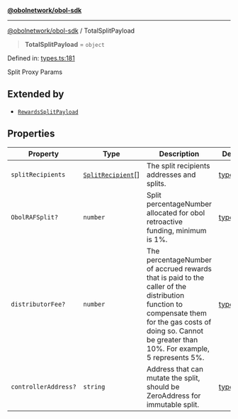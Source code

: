 [**@obolnetwork/obol-sdk**](../index.md)

***

[@obolnetwork/obol-sdk](../index.md) / TotalSplitPayload

> **TotalSplitPayload** = `object`

Defined in: [types.ts:181](https://github.com/ObolNetwork/obol-sdk/blob/e7fc737767265d3063c4e96d045f725fadd20e1e/src/types.ts#L181)

Split Proxy Params

## Extended by

- [`RewardsSplitPayload`](../interfaces/RewardsSplitPayload.md)

## Properties

| Property | Type | Description | Defined in |
| ------ | ------ | ------ | ------ |
| <a id="splitrecipients"></a> `splitRecipients` | [`SplitRecipient`](SplitRecipient.md)[] | The split recipients addresses and splits. | [types.ts:183](https://github.com/ObolNetwork/obol-sdk/blob/e7fc737767265d3063c4e96d045f725fadd20e1e/src/types.ts#L183) |
| <a id="obolrafsplit"></a> `ObolRAFSplit?` | `number` | Split percentageNumber allocated for obol retroactive funding, minimum is 1%. | [types.ts:186](https://github.com/ObolNetwork/obol-sdk/blob/e7fc737767265d3063c4e96d045f725fadd20e1e/src/types.ts#L186) |
| <a id="distributorfee"></a> `distributorFee?` | `number` | The percentageNumber of accrued rewards that is paid to the caller of the distribution function to compensate them for the gas costs of doing so. Cannot be greater than 10%. For example, 5 represents 5%. | [types.ts:189](https://github.com/ObolNetwork/obol-sdk/blob/e7fc737767265d3063c4e96d045f725fadd20e1e/src/types.ts#L189) |
| <a id="controlleraddress"></a> `controllerAddress?` | `string` | Address that can mutate the split, should be ZeroAddress for immutable split. | [types.ts:192](https://github.com/ObolNetwork/obol-sdk/blob/e7fc737767265d3063c4e96d045f725fadd20e1e/src/types.ts#L192) |
